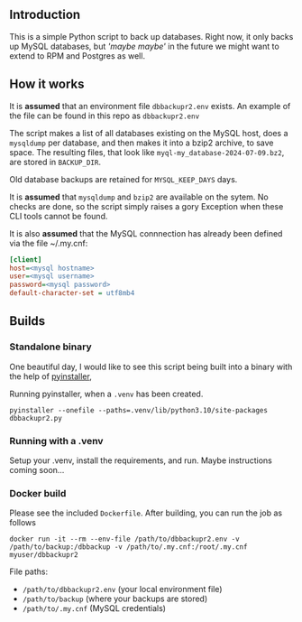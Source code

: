 ## Introduction
This is a simple Python script to back up databases. 
Right now, it only backs up MySQL databases, but _'maybe maybe'_ in the future 
we might want to extend to RPM and Postgres as well.

## How it works
It is **assumed** that an environment file `dbbackupr2.env` exists. 
An example of the file can be found in this repo as `dbbackupr2.env`

The script makes a list of all databases existing on the MySQL host, does a
`mysqldump` per database, and then makes it into a bzip2 archive, to save space.
The resulting files, that look like `myql-my_database-2024-07-09.bz2`, 
are stored in `BACKUP_DIR`.  

Old database backups are retained for `MYSQL_KEEP_DAYS` days.

It is **assumed** that `mysqldump` and `bzip2` are available on the sytem. 
No checks are done, so the script simply raises a gory Exception when 
these CLI tools cannot be found.

It is also **assumed** that the MySQL connnection has already been defined 
via the file ~/.my.cnf:
```ini
[client]
host=<mysql hostname>
user=<mysql username>
password=<mysql password>
default-character-set = utf8mb4
```

## Builds
### Standalone binary
One beautiful day, I would like to see this script being built into a binary with the help of [pyinstaller](https://pyinstaller.org/en/stable/), 

Running pyinstaller, when a `.venv` has been created.
```
pyinstaller --onefile --paths=.venv/lib/python3.10/site-packages dbbackupr2.py
```

### Running with a .venv
Setup your .venv, install the requirements, and run.
Maybe instructions coming soon...

### Docker build
Please see the included `Dockerfile`. After building, you can run the job as follows
```commandline
docker run -it --rm --env-file /path/to/dbbackupr2.env -v /path/to/backup:/dbbackup -v /path/to/.my.cnf:/root/.my.cnf myuser/dbbackupr2 
```

File paths:
- `/path/to/dbbackupr2.env` (your local environment file)
- `/path/to/backup` (where your backups are stored)
- `/path/to/.my.cnf` (MySQL credentials)